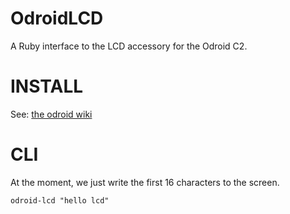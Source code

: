OdroidLCD
=========

A Ruby interface to the LCD accessory for the Odroid C2.

INSTALL
=======

See: [the odroid wiki](https://wiki.odroid.com/accessory/display/16x2_lcd_io_shield/c/start)

CLI
===

At the moment, we just write the first 16 characters to the screen.

    odroid-lcd "hello lcd"


